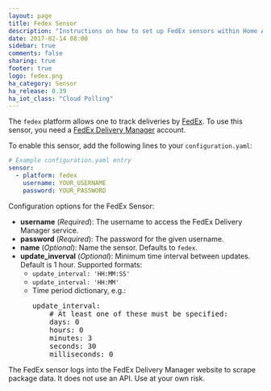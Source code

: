 ```yaml
---
layout: page
title: Fedex Sensor
description: "Instructions on how to set up FedEx sensors within Home Assistant."
date: 2017-02-14 08:00
sidebar: true
comments: false
sharing: true
footer: true
logo: fedex.png
ha_category: Sensor
ha_release: 0.39
ha_iot_class: "Cloud Polling"
---
```


The `fedex` platform allows one to track deliveries by [FedEx](http://www.fedex.com/). To use this sensor, you need a [FedEx Delivery Manager](https://www.fedex.com/us/delivery/) account.

To enable this sensor, add the following lines to your `configuration.yaml`:

```yaml
# Example configuration.yaml entry
sensor:
  - platform: fedex
    username: YOUR_USERNAME
    password: YOUR_PASSWORD
```

Configuration options for the FedEx Sensor:

- **username** (*Required*): The username to access the FedEx Delivery Manager service.
- **password** (*Required*): The password for the given username.
- **name** (*Optional*): Name the sensor. Defaults to `fedex`.
- **update_inverval** (*Optional*): Minimum time interval between updates. Default is 1 hour. Supported formats:
  - `update_interval: 'HH:MM:SS'`
  - `update_interval: 'HH:MM'`
  - Time period dictionary, e.g.:
    <pre>update_interval:
        # At least one of these must be specified:
        days: 0
        hours: 0
        minutes: 3
        seconds: 30
        milliseconds: 0
    </pre>

<p class='note warning'>
The FedEx sensor logs into the FedEx Delivery Manager website to scrape package data. It does not use an API. Use at your own risk.
</p>
